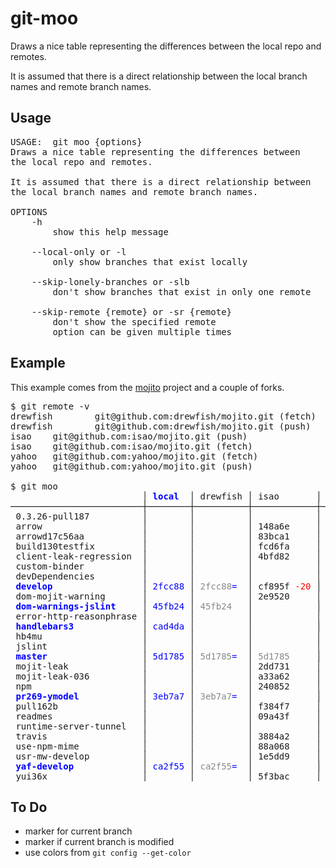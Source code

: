 git-moo
=======

Draws a nice table representing the differences between the local repo and remotes.

It is assumed that there is a direct relationship between the local branch names and remote branch names.



## Usage
<pre>
USAGE:  git moo {options}
Draws a nice table representing the differences between
the local repo and remotes.

It is assumed that there is a direct relationship between
the local branch names and remote branch names.

OPTIONS
    -h
        show this help message

    --local-only or -l
        only show branches that exist locally

    --skip-lonely-branches or -slb
        don't show branches that exist in only one remote

    --skip-remote {remote} or -sr {remote}
        don't show the specified remote
        option can be given multiple times
</pre>


## Example
This example comes from the [mojito](https://github.com/yahoo/mojito) project and a couple of forks.

<pre>
$ git remote -v
drewfish        git@github.com:drewfish/mojito.git (fetch)
drewfish        git@github.com:drewfish/mojito.git (push)
isao    git@github.com:isao/mojito.git (push)
isao    git@github.com:isao/mojito.git (fetch)
yahoo   git@github.com:yahoo/mojito.git (fetch)
yahoo   git@github.com:yahoo/mojito.git (push)

$ git moo
                         │ <span class="Cbblue">local</span>  │ drewfish │ isao       │ yahoo     
─────────────────────────┼────────┼──────────┼────────────┼───────────
 0.3.26-pull187          │        │          │            │ b1036f    
 arrow                   │        │          │ 148a6e     │           
 arrowd17c56aa           │        │          │ 83bca1     │           
 build130testfix         │        │          │ fcd6fa     │           
 client-leak-regression  │        │          │ 4bfd82     │           
 custom-binder           │        │          │            │           
 devDependencies         │        │          │            │           
 <span class="Cbblue">develop</span>                 │ <span class="Cblue">2fcc88</span> │ <span class="Cgrey">2fcc88</span><span class="Cblue">=</span>  │ cf895f <span class="Cred">-20</span> │ 29e030 <span class="Cgreen">+9</span> 
 dom-mojit-warning       │        │          │ 2e9520     │           
 <span class="Cbblue">dom-warnings-jslint</span>     │ <span class="Cblue">45fb24</span> │ <span class="Cgrey">45fb24</span>   │            │           
 error-http-reasonphrase │        │          │            │           
 <span class="Cbblue">handlebars3</span>             │ <span class="Cblue">cad4da</span> │          │            │           
 hb4mu                   │        │          │            │           
 jslint                  │        │          │            │           
 <span class="Cbblue">master</span>                  │ <span class="Cblue">5d1785</span> │ <span class="Cgrey">5d1785</span><span class="Cblue">=</span>  │ <span class="Cgrey">5d1785</span>     │ <span class="Cgrey">5d1785</span>    
 mojit-leak              │        │          │ 2dd731     │           
 mojit-leak-036          │        │          │ a33a62     │ a33a62    
 npm                     │        │          │ 240852     │           
 <span class="Cbblue">pr269-ymodel</span>            │ <span class="Cblue">3eb7a7</span> │ <span class="Cgrey">3eb7a7</span><span class="Cblue">=</span>  │            │           
 pull162b                │        │          │ f384f7     │           
 readmes                 │        │          │ 09a43f     │           
 runtime-server-tunnel   │        │          │            │           
 travis                  │        │          │ 3884a2     │           
 use-npm-mime            │        │          │ 88a068     │           
 usr-mw-develop          │        │          │ 1e5dd9     │           
 <span class="Cbblue">yaf-develop</span>             │ <span class="Cblue">ca2f55</span> │ <span class="Cgrey">ca2f55</span><span class="Cblue">=</span>  │            │           
 yui36x                  │        │          │ 5f3bac     │ 5f3bac    
</pre>
<style>
.Cgrey { color: #888; }
.Cbblue { color: #00F; font-weight: bold; }
.Cblue { color: #00F; }
.Cred { color: #F00; }
.Cgreen { color: #0F0; }
</style>


## To Do
* marker for current branch
* marker if current branch is modified
* use colors from `git config --get-color`


